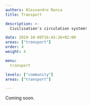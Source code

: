 ```yaml
---
authors: Alessandro Ronca
title: Transport

description: >-
  Civilisation's circulation system!

date: 2019-10-09T16:43:26+02:00
areas: ["transport"]
order: 4
weight: 4

menu:
  transport

levels: ["community"]
areas: ["transport"]

---
```


<!--# Coming soon-->

Coming soon.